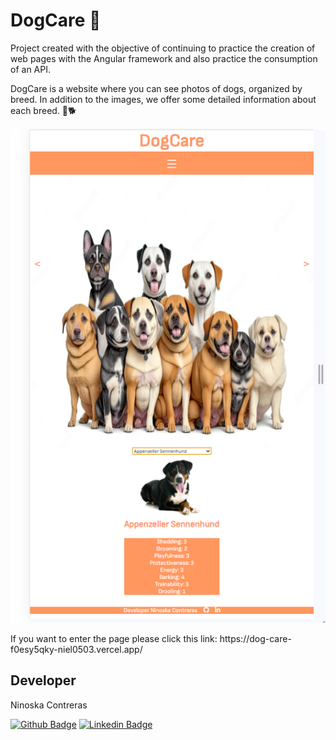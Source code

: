 # DogCare 🐶

Project created with the objective of continuing to practice the creation of web pages with the Angular framework and also practice the consumption of an API.

DogCare is a website where you can see photos of dogs, organized by breed. In addition to the images, we offer some detailed information about each breed. 🦴🐕
<div align="center">

![Dogcare](./DogCare/src/assets/DogCare.png)

</div>
If you want to enter the page please click this link: https://dog-care-f0esy5qky-niel0503.vercel.app/

## Developer

Ninoska Contreras

[![Github Badge](https://img.shields.io/badge/-Github-000?style=flat-square&logo=Github&logoColor=white&link)](https://github.com/NiEl0503) [![Linkedin Badge](https://img.shields.io/badge/-LinkedIn-blue?style=flat-square&logo=Linkedin&logoColor=white&link)](https://www.linkedin.com/in/ninoska-contreras-86b075129)
